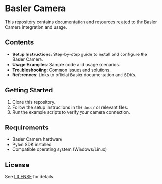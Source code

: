 # Basler Camera

This repository contains documentation and resources related to the Basler Camera integration and usage.

## Contents

- **Setup Instructions**: Step-by-step guide to install and configure the Basler Camera.
- **Usage Examples**: Sample code and usage scenarios.
- **Troubleshooting**: Common issues and solutions.
- **References**: Links to official Basler documentation and SDKs.

## Getting Started

1. Clone this repository.
2. Follow the setup instructions in the `docs/` or relevant files.
3. Run the example scripts to verify your camera connection.

## Requirements

- Basler Camera hardware
- Pylon SDK installed
- Compatible operating system (Windows/Linux)

## License

See [LICENSE](./LICENSE) for details.
